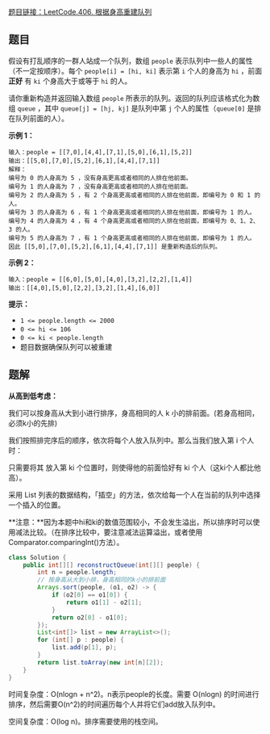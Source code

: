 [题目链接：LeetCode.406. 根据身高重建队列](https://leetcode-cn.com/problems/queue-reconstruction-by-height/)

## 题目

假设有打乱顺序的一群人站成一个队列，数组 `people` 表示队列中一些人的属性（不一定按顺序）。每个 `people[i] = [hi, ki]` 表示第 `i` 个人的身高为 `hi` ，前面 **正好** 有 `ki` 个身高大于或等于 `hi` 的人。

请你重新构造并返回输入数组 `people` 所表示的队列。返回的队列应该格式化为数组 `queue` ，其中 `queue[j] = [hj, kj]` 是队列中第 `j` 个人的属性（`queue[0]` 是排在队列前面的人）。

**示例 1：**

```
输入：people = [[7,0],[4,4],[7,1],[5,0],[6,1],[5,2]]
输出：[[5,0],[7,0],[5,2],[6,1],[4,4],[7,1]]
解释：
编号为 0 的人身高为 5 ，没有身高更高或者相同的人排在他前面。
编号为 1 的人身高为 7 ，没有身高更高或者相同的人排在他前面。
编号为 2 的人身高为 5 ，有 2 个身高更高或者相同的人排在他前面，即编号为 0 和 1 的人。
编号为 3 的人身高为 6 ，有 1 个身高更高或者相同的人排在他前面，即编号为 1 的人。
编号为 4 的人身高为 4 ，有 4 个身高更高或者相同的人排在他前面，即编号为 0、1、2、3 的人。
编号为 5 的人身高为 7 ，有 1 个身高更高或者相同的人排在他前面，即编号为 1 的人。
因此 [[5,0],[7,0],[5,2],[6,1],[4,4],[7,1]] 是重新构造后的队列。
```

**示例 2：**

```
输入：people = [[6,0],[5,0],[4,0],[3,2],[2,2],[1,4]]
输出：[[4,0],[5,0],[2,2],[3,2],[1,4],[6,0]]
```

**提示：**

- `1 <= people.length <= 2000`
- `0 <= hi <= 106`
- `0 <= ki < people.length`
- 题目数据确保队列可以被重建

## 题解

**从高到低考虑：**

我们可以按身高从大到小进行排序，身高相同的人 k 小的排前面。(若身高相同，必须k小的先排)

我们按照排完序后的顺序，依次将每个人放入队列中。那么当我们放入第 i 个人时：

只需要将其 放入第 ki  个位置时，则使得他的前面恰好有 ki 个人（这ki个人都比他高）。

采用 List 列表的数据结构，「插空」的方法，依次给每一个人在当前的队列中选择一个插入的位置。

**注意：**因为本题中hi和ki的数值范围较小，不会发生溢出，所以排序时可以使用减法比较。（在排序比较中，要注意减法运算溢出，或者使用Comparator.comparingInt()方法）。

```java
class Solution {
    public int[][] reconstructQueue(int[][] people) {
        int n = people.length;
        // 按身高从大到小排，身高相同的k小的排前面
        Arrays.sort(people, (o1, o2) -> {
            if (o2[0] == o1[0]) {
                return o1[1] - o2[1];
            }
            return o2[0] - o1[0];
        });
        List<int[]> list = new ArrayList<>();
        for (int[] p : people) {
            list.add(p[1], p);
        }
        return list.toArray(new int[n][2]);
    }
}
```

时间复杂度：O(nlogn + n^2)。n表示people的长度。需要 O(nlogn) 的时间进行排序，然后需要O(n^2)的时间遍历每个人并将它们add放入队列中。

空间复杂度：O(log n)。排序需要使用的栈空间。

